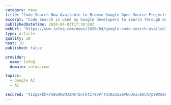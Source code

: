 ```yaml
---
category: news
title: "Code Search Now Available to Browse Google Open-Source Projects"
excerpt: "Code Search is used by Google developers to search through Google's huge internal codebase. Now, Google has made it accessible to everyone to explore and better understand Google's open source projects, including TensorFlow, Go, Angular, and many others. CodeSearch aims to make it easier for developers to move through a codebase, find functions ..."
publishedDateTime: 2020-04-03T17:38:00Z
webUrl: "https://www.infoq.com/news/2020/04/google-code-search-available/"
type: article
quality: 19
heat: 19
published: false

provider:
  name: InfoQ
  domain: infoq.com

topics:
  - Google AI
  - AI

secured: "4IzpQFkhkPo8GOHEMJ2NmTQxFbtz7epPrTUxNZ5G2eVO6Ooix8mCh7p99X8mRwQ6aM6f0oayg7oA5E5Q1IFFjqPM4yJQ9PYIz6ZrShFrtgSGrWN4mkxHIvZOWKS45PE0FVvKFdMu728T8AGD9aWhcWlEEAOHYl62r/3LWKajldaUDOIhSZqI6w2r3t+tD25zFQ0Pa5dK5j0RpJMdAmCIXhVptpav3xbmUdqqKBppFKdlrMb4yxoBTwHciFfuPJ4gURRZ472Mh2E47BCl0VlvJPMfTnQPZWxdC0UKC1YZXS+F0LUg8a55smu1mgadYKXV;fOaCLjUlyQI/s4QxKvSWnA=="
---
```


